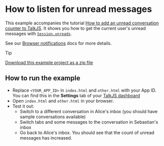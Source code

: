 # How to listen for unread messages

This example accompanies the tutorial [How to add an unread conversation counter to TalkJS](https://talkjs.com/resources/how-to-add-a-real-time-unread-conversation-counter-to-a-talkjs-chat/). It shows you how to get the current user's unread messages with [`Session.unreads`](https://talkjs.com/docs/Reference/JavaScript_Chat_SDK/Session/#Session__unreads).

See our [Browser notifications](https://talkjs.com/docs/Features/Notifications/Browser_Notifications/#a-notifier-badge-in-your-navigation-bar) docs for more details.

> [!TIP]
> [Download this example project as a zip file](https://github.com/talkjs/talkjs-examples/releases/latest/download/howtos.how-to-listen-for-unread-messages.zip)

## How to run the example

- Replace `<YOUR_APP_ID>` in `index.html` and `other.html` with your App ID. You can find this in the **Settings** tab of your [TalkJS dashboard](https://talkjs.com/dashboard/app/tZNWA0Ox/settings)
- Open `index.html` and `other.html` in your browser.
- Test it out:
  - Switch to a different conversation in Alice's inbox (you should have sample conversations available)
  - Switch tabs and some messages to the conversation in Sebastian's inbox
  - Go back to Alice's inbox. You should see that the count of unread messages has increased.
